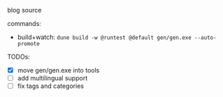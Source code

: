blog source

commands:
- build+watch: `dune build -w @runtest @default gen/gen.exe --auto-promote`

TODOs:
- [x] move gen/gen.exe into tools
- [ ] add multilingual support
- [ ] fix tags and categories
